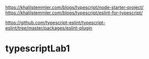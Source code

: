 https://khalilstemmler.com/blogs/typescript/node-starter-project/
https://khalilstemmler.com/blogs/typescript/eslint-for-typescript/


https://github.com/typescript-eslint/typescript-eslint/tree/master/packages/eslint-plugin

# typescriptLab1
